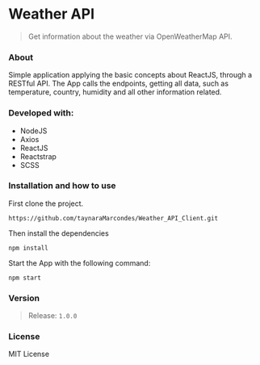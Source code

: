 # Weather API

> Get information about the weather via OpenWeatherMap API.

### About

Simple application applying the basic concepts about ReactJS, through a RESTful API. The App calls the endpoints, getting all data, such as temperature, country, humidity and all other information related.

### Developed with:

- NodeJS
- Axios
- ReactJS
- Reactstrap
- SCSS

### Installation and how to use

First clone the project.

```
https://github.com/taynaraMarcondes/Weather_API_Client.git
```

Then install the dependencies

```
npm install
```

Start the App with the following command:

```
npm start
```

### Version

> Release: `1.0.0`

### License

MIT License
